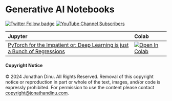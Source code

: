 # Generative AI Notebooks

[![Twitter Follow badge](https://img.shields.io/twitter/follow/jonathandinu?color=%231DA1F2&label=%40jonathandinu&style=flat-square)](https://twitter.com/jonathandinu)
[![YouTube Channel Subscribers](https://img.shields.io/youtube/channel/subscribers/UCi0Hd3U6xb4V0ApUhAIfu9Q?color=%23FF0000&logo=youtube&style=flat-square)](https://www.youtube.com/channel/UCi0Hd3U6xb4V0ApUhAIfu9Q)


| Jupyter | Colab |
|:---|:--|
|[PyTorch for the Impatient or: Deep Learning is just a Bunch of Regressions](notebooks/pytorch_for_the_impatient.ipynb)| [![Open In Colab](https://colab.research.google.com/assets/colab-badge.svg)](https://colab.research.google.com/github/jonathandinu/generative-ai-notebooks/blob/main/notebooks/pytorch_for_the_impatient.ipynb)|

#### Copyright Notice

©️ 2024 Jonathan Dinu. All Rights Reserved. Removal of this copyright notice or reproduction in part or whole of the text, images, and/or code is expressly prohibited. For permission to use the content please contact copyright@jonathandinu.com.
